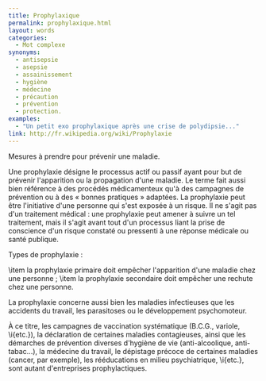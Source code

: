 ```yaml
---
title: Prophylaxique
permalink: prophylaxique.html
layout: words
categories:
  - Mot complexe
synonyms:
  - antisepsie
  - asepsie
  - assainissement
  - hygiène
  - médecine
  - précaution
  - prévention
  - protection.
examples:
  - "Un petit exo prophylaxique après une crise de polydipsie..."
link: http://fr.wikipedia.org/wiki/Prophylaxie
---
```


Mesures à prendre pour prévenir une maladie.

Une prophylaxie désigne le processus actif ou passif ayant pour but de prévenir l'apparition ou la propagation d'une maladie. Le terme fait aussi bien référence à des procédés médicamenteux qu'à des campagnes de prévention ou à des « bonnes pratiques » adaptées. La prophylaxie peut être l'initiative d'une personne qui s'est exposée à un risque. Il ne s'agit pas d'un traitement médical : une prophylaxie peut amener à suivre un tel traitement, mais il s'agit avant tout d'un processus liant la prise de conscience d'un risque constaté ou pressenti à une réponse médicale ou santé publique. 

Types de prophylaxie :

\item la prophylaxie primaire doit empêcher l'apparition d'une maladie chez une personne ;
\item la prophylaxie secondaire doit empêcher une rechute chez une personne.

La prophylaxie concerne aussi bien les maladies infectieuses que les accidents du travail, les parasitoses ou le développement psychomoteur.

À ce titre, les campagnes de vaccination systématique (B.C.G., variole, \i{etc.}), la déclaration de certaines maladies contagieuses, ainsi que les démarches de prévention diverses d'hygiène de vie (anti-alcoolique, anti-tabac...), la médecine du travail, le dépistage précoce de certaines maladies (cancer, par exemple), les rééducations en milieu psychiatrique, \i{etc.}, sont autant d'entreprises prophylactiques.

